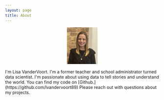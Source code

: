 ```yaml
---
layout: page
title: About
---
```


<p align="center"> <img src="/images/sept_2020_pic_of_me.jpg" alt="sept_2020_pic_of_me" width="100"/> </p>
I'm Lisa VanderVoort. I'm a former teacher and school administrator turned data scientist. I'm passionate about using data to tell stories and understand the world. You can find my code on [Github.](https://github.com/lvandervoort89) Please reach out with questions about my projects.
